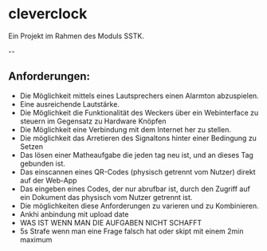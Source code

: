 # cleverclock
Ein Projekt im Rahmen des Moduls SSTK.

--
## Anforderungen:
- Die Möglichkeit mittels eines Lautsprechers einen Alarmton abzuspielen.
-   Eine ausreichende Lautstärke.
- Die Möglichkeit die Funktionalität des Weckers über ein Webinterface zu steuern im Gegensatz zu Hardware Knöpfen
- Die Möglichkeit eine Verbindung mit dem Internet her zu stellen.
- Die möglichkeit das Arretieren des Signaltons hinter einer Bedingung zu Setzen
-   Das lösen einer Matheaufgabe die jeden tag neu ist, und an dieses Tag gebunden ist.
-   Das einscannen eines QR-Codes (physisch getrennt vom Nutzer) direkt auf der Web-App
-   Das eingeben eines Codes, der nur abrufbar ist, durch den Zugriff auf ein Dokument das physisch vom Nutzer getrennt ist.
-   Die möglichkeiten diese Anforderungen zu varieren und zu Kombinieren.
-   Ankhi anbindung mit upload date
-   WAS IST WENN MAN DIE AUFGABEN NICHT SCHAFFT
-   5s Strafe wenn man eine Frage falsch hat oder skipt mit einem 2min maximum
